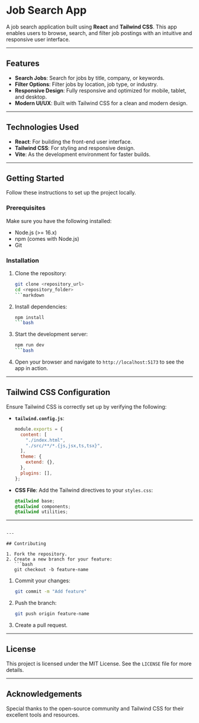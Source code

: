 # Job Search App

A job search application built using **React** and **Tailwind CSS**. This app enables users to browse, search, and filter job postings with an intuitive and responsive user interface.

---

## Features

- **Search Jobs**: Search for jobs by title, company, or keywords.
- **Filter Options**: Filter jobs by location, job type, or industry.
- **Responsive Design**: Fully responsive and optimized for mobile, tablet, and desktop.
- **Modern UI/UX**: Built with Tailwind CSS for a clean and modern design.

---

## Technologies Used

- **React**: For building the front-end user interface.
- **Tailwind CSS**: For styling and responsive design.
- **Vite**: As the development environment for faster builds.

---

## Getting Started

Follow these instructions to set up the project locally.

### Prerequisites

Make sure you have the following installed:

- Node.js (>= 16.x)
- npm (comes with Node.js)
- Git

### Installation

1. Clone the repository:

   ```bash
   git clone <repository_url>
   cd <repository_folder>
   ```markdown

2. Install dependencies:

   ```bash
   npm install
   ```bash

3. Start the development server:

   ```bash
   npm run dev
   ```bash

4. Open your browser and navigate to `http://localhost:5173` to see the app in action.

---

## Tailwind CSS Configuration

Ensure Tailwind CSS is correctly set up by verifying the following:

- **`tailwind.config.js`**:
  
  ```javascript
  module.exports = {
    content: [
      "./index.html",
      "./src/**/*.{js,jsx,ts,tsx}",
    ],
    theme: {
      extend: {},
    },
    plugins: [],
  };
  ```

- **CSS File**: Add the Tailwind directives to your `styles.css`:
  
  ```css
  @tailwind base;
  @tailwind components;
  @tailwind utilities;
  ```

---

```

---

## Contributing

1. Fork the repository.
2. Create a new branch for your feature:
   ```bash
   git checkout -b feature-name
   ```

1. Commit your changes:

   ```bash
   git commit -m "Add feature"
   ```

2. Push the branch:

   ```bash
   git push origin feature-name
   ```

3. Create a pull request.

---

## License

This project is licensed under the MIT License. See the `LICENSE` file for more details.

---

## Acknowledgements

Special thanks to the open-source community and Tailwind CSS for their excellent tools and resources.
